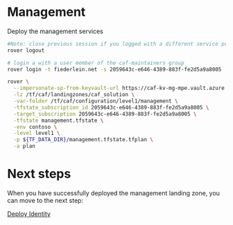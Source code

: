 
# Management
Deploy the management services

```bash
#Note: close previous session if you logged with a different service principal using --impersonate-sp-from-keyvault-url
rover logout

# login a with a user member of the caf-maintainers group
rover login -t fiederlein.net -s 2059643c-e646-4389-883f-fe2d5a9a8005

rover \
  --impersonate-sp-from-keyvault-url https://caf-kv-mg-mpe.vault.azure.net/ \
  -lz /tf/caf/landingzones/caf_solution \
  -var-folder /tf/caf/configuration/level1/management \
  -tfstate_subscription_id 2059643c-e646-4389-883f-fe2d5a9a8005 \
  -target_subscription 2059643c-e646-4389-883f-fe2d5a9a8005 \
  -tfstate management.tfstate \
  -env contoso \
  -level level1 \
  -p ${TF_DATA_DIR}/management.tfstate.tfplan \
  -a plan

```


# Next steps

When you have successfully deployed the management landing zone, you can move to the next step:

[Deploy Identity](../../level1/identity/readme.md)
